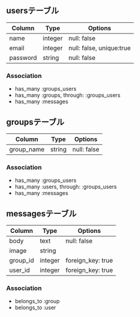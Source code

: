 ## usersテーブル

|Column|Type|Options|
|------|----|-------|
|name|integer|null: false|
|email|integer|null: false, unique:true|
|password|string|null: false|

### Association
- has_many :groups_users
- has_many :groups, through: :groups_users
- has_many :messages

## groupsテーブル

|Column|Type|Options|
|------|----|-------|
|group_name|string|null: false|

### Association
- has_many :groups_users
- has_many :users, through: :groups_users
- has_many :messages

## messagesテーブル
|Column|Type|Options|
|------|----|-------|
|body|text|null: false|
|image|string||
|group_id|integer|foreign_key: true|
|user_id|integer|foreign_key: true|

### Association
- belongs_to :group
- belongs_to :user


